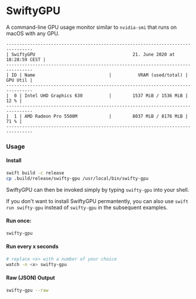 # SwiftyGPU

A command-line GPU usage monitor similar to `nvidia-smi` that runs on macOS with any GPU.

```
--------------------------------------------------------------------------------
| SwiftyGPU                                     21. June 2020 at 18:28:59 CEST |
--------------------------------------------------------------------------------
| ID | Name                            |          VRAM (used/total) | GPU Util |
--------------------------------------------------------------------------------
|  0 | Intel UHD Graphics 630          |        1537 MiB / 1536 MiB |     12 % |
--------------------------------------------------------------------------------
|  1 | AMD Radeon Pro 5500M            |        8037 MiB / 8176 MiB |     71 % |
--------------------------------------------------------------------------------
```

### Usage

#### Install

```bash
swift build -c release
cp .build/release/swifty-gpu /usr/local/bin/swifty-gpu
```

SwiftyGPU can then be invoked simply by typing `swifty-gpu` into your shell.

If you don't want to install SwiftyGPU permantently, you can also use `swift run swifty-gpu` instead of `swifty-gpu` in the subsequent examples.

#### Run once:

```bash
swifty-gpu
```

#### Run every x seconds

```bash
# replace <x> with a number of your choice
watch -n <x> swifty-gpu
```

#### Raw (JSON) Output

```bash
swifty-gpu --raw
```
